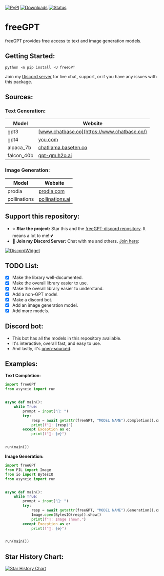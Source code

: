[![PyPI](https://img.shields.io/pypi/v/freeGPT)](https://pypi.org/project/freeGPT)
[![Downloads](https://static.pepy.tech/badge/freeGPT)](https://pypi.org/project/freeGPT)
[![Status](https://img.shields.io/pypi/status/freeGPT)](https://pypi.org/project/freeGPT)

# freeGPT

freeGPT provides free access to text and image generation models.

## Getting Started:

```
python -m pip install -U freeGPT
```

Join my [Discord server](https://dsc.gg/devhub-rsgh) for live chat, support, or if you have any issues with this package.

## Sources:

### Text Generation:
| Model      | Website                                               |
| ---------- | ----------------------------------------------------- |
| gpt3       | [www.chatbase.co](https://www.chatbase.co/)           |
| gpt4       | [you.com](https://you.com/)                           |
| alpaca_7b  | [chatllama.baseten.co](https://chatllama.baseten.co/) |
| falcon_40b | [gpt-gm.h2o.ai](https://gpt-gm.h2o.ai)                |

### Image Generation:
| Model        | Website                                     |
| ------------ | ------------------------------------------- |
| prodia       | [prodia.com](https://prodia.com/)           |
| pollinations | [pollinations.ai](https://pollinations.ai/) |


## Support this repository:
- ⭐ **Star the project:** Star this and the [freeGPT-discord repository](https://github.com/Ruu3f/freeGPT-discord). It means a lot to me! 💕
- 🎉 **Join my Discord Server:** Chat with me and others. [Join here](https://dsc.gg/devhub-rsgh):

[![DiscordWidget](https://discordapp.com/api/guilds/1137347499414278204/widget.png?style=banner2)](https://dsc.gg/devhub-rsgh)

## TODO List:

- [x] Make the library well-documented.
- [x] Make the overall library easier to use.
- [x] Make the overall library easier to understand.
- [x] Add a non-GPT model.
- [x] Make a discord bot.
- [x] Add an image generation model.
- [x] Add more models.

## Discord bot:
- This bot has all the models in this repository available.
- It's interactive, overall fast, and easy to use.
- And lastly, it's [open-sourced](https://github.com/Ruu3f/freeGPT-discord-bot).

## Examples:

**Text Completion:**
```python
import freeGPT
from asyncio import run


async def main():
    while True:
        prompt = input("👦: ")
        try:
            resp = await getattr(freeGPT, "MODEL NAME").Completion().create(prompt)
            print(f"🤖: {resp}")
        except Exception as e:
            print(f"🤖: {e}")


run(main())
```

**Image Generation:**
```python
import freeGPT
from PIL import Image
from io import BytesIO
from asyncio import run


async def main():
    while True:
        prompt = input("👦: ")
        try:
            resp = await getattr(freeGPT, "MODEL NAME").Generation().create(prompt)
            Image.open(BytesIO(resp)).show()
            print(f"🤖: Image shown.")
        except Exception as e:
            print(f"🤖: {e}")


run(main())
```

## Star History Chart:

[![Star History Chart](https://api.star-history.com/svg?repos=Ruu3f/freeGPT&type=Date)](https://github.com/Ruu3f/freeGPT/stargazers)
